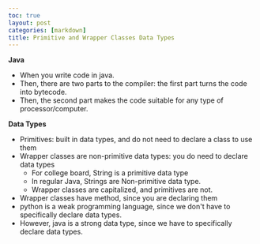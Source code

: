 ```yaml
---
toc: true
layout: post
categories: [markdown]
title: Primitive and Wrapper Classes Data Types
---
```


**Java**
- When you write code in java. 
- Then, there are two parts to the compiler: the first part turns the code into bytecode. 
- Then, the second part makes the code suitable for any type of processor/computer. 

**Data Types**
- Primitives: built in data types, and do not need to declare a class to use them
- Wrapper classes are non-primitive data types: you do need to declare data types
    - For college board, String is a primitive data type
    - In regular Java, Strings are Non-primitive data type.
    - Wrapper classes are capitalized, and primitives are not.  
- Wrapper classes have method, since you are declaring them 
- python is a weak programming language, since we don't have to specifically declare data types. 
- However, java is a strong data type, since we have to specifically declare data types. 